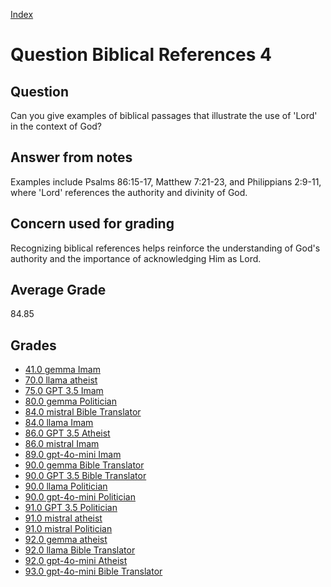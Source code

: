 
[Index](../../index.md)
# Question Biblical References 4
## Question
Can you give examples of biblical passages that illustrate the use of 'Lord' in the context of God?

## Answer from notes
Examples include Psalms 86:15-17, Matthew 7:21-23, and Philippians 2:9-11, where 'Lord' references the authority and divinity of God.

## Concern used for grading
Recognizing biblical references helps reinforce the understanding of God's authority and the importance of acknowledging Him as Lord.

## Average Grade
84.85

## Grades
 * [41.0 gemma Imam](../answers/gemma_Imam/Biblical_References_4.md)
 * [70.0 llama atheist](../answers/llama_atheist/Biblical_References_4.md)
 * [75.0 GPT 3.5 Imam](../answers/GPT_3.5_Imam/Biblical_References_4.md)
 * [80.0 gemma Politician](../answers/gemma_Politician/Biblical_References_4.md)
 * [84.0 mistral Bible Translator](../answers/mistral_Bible_Translator/Biblical_References_4.md)
 * [84.0 llama Imam](../answers/llama_Imam/Biblical_References_4.md)
 * [86.0 GPT 3.5 Atheist](../answers/GPT_3.5_Atheist/Biblical_References_4.md)
 * [86.0 mistral Imam](../answers/mistral_Imam/Biblical_References_4.md)
 * [89.0 gpt-4o-mini Imam](../answers/gpt-4o-mini_Imam/Biblical_References_4.md)
 * [90.0 gemma Bible Translator](../answers/gemma_Bible_Translator/Biblical_References_4.md)
 * [90.0 GPT 3.5 Bible Translator](../answers/GPT_3.5_Bible_Translator/Biblical_References_4.md)
 * [90.0 llama Politician](../answers/llama_Politician/Biblical_References_4.md)
 * [90.0 gpt-4o-mini Politician](../answers/gpt-4o-mini_Politician/Biblical_References_4.md)
 * [91.0 GPT 3.5 Politician](../answers/GPT_3.5_Politician/Biblical_References_4.md)
 * [91.0 mistral atheist](../answers/mistral_atheist/Biblical_References_4.md)
 * [91.0 mistral Politician](../answers/mistral_Politician/Biblical_References_4.md)
 * [92.0 gemma atheist](../answers/gemma_atheist/Biblical_References_4.md)
 * [92.0 llama Bible Translator](../answers/llama_Bible_Translator/Biblical_References_4.md)
 * [92.0 gpt-4o-mini Atheist](../answers/gpt-4o-mini_Atheist/Biblical_References_4.md)
 * [93.0 gpt-4o-mini Bible Translator](../answers/gpt-4o-mini_Bible_Translator/Biblical_References_4.md)
